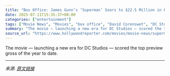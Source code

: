 ```yaml
---
title: "Box Office: James Gunn’s ‘Superman’ Soars to $22.5 Million in Previews"
date: 2025-07-11T15:35:37+08:00
categories: ["entertainment"]
tags: ["Movie News", "Movies", "box office", "David Corenswet", "DC Studios", "James Gunn", "superman"]
summary: "The movie — launching a new era for DC Studios — scored the top preview gross of the year to date."
source_url: "https://www.hollywoodreporter.com/movies/movie-news/superman-box-office-previews-1236312076/"
---
```


The movie — launching a new era for DC Studios — scored the top preview gross of the year to date.

---

*来源: [原文链接](https://www.hollywoodreporter.com/movies/movie-news/superman-box-office-previews-1236312076/)*
